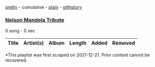 [pretty](/playlists/pretty/7iUOaMP7iKI22rBNflBwjX.md) - cumulative - [plain](/playlists/plain/7iUOaMP7iKI22rBNflBwjX) - [githistory](https://github.githistory.xyz/mackorone/spotify-playlist-archive/blob/main/playlists/plain/7iUOaMP7iKI22rBNflBwjX)

### [Nelson Mandela Tribute](https://open.spotify.com/playlist/7iUOaMP7iKI22rBNflBwjX)

> 

0 song - 0 sec

| Title | Artist(s) | Album | Length | Added | Removed |
|---|---|---|---|---|---|

\*This playlist was first scraped on 2021-12-21. Prior content cannot be recovered.
